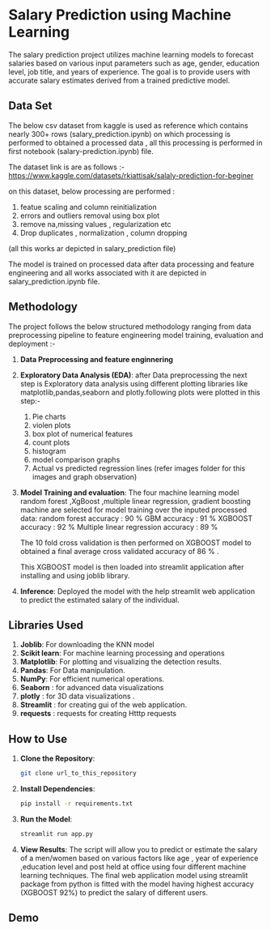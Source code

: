 #  Salary Prediction using Machine Learning

The salary prediction project utilizes machine learning models to forecast salaries based on various input parameters such as age, gender, education level, job title, and years of experience. The goal is to provide users with accurate salary estimates derived from a trained predictive model.

## Data Set

The below csv dataset from kaggle is used as reference which contains nearly 300+ rows (salary_prediction.ipynb) on which processing is performed to obtained a  processed data , all this processing is performed in first notebook (salary-prediction.ipynb) file.

The dataset link is are as follows :-
https://www.kaggle.com/datasets/rkiattisak/salaly-prediction-for-beginer

on this dataset, below processing are performed :
1) featue scaling and column reinitialization
2) errors and outliers removal using box plot
3) remove na,missing values , regularization etc
4) Drop duplicates , normalization , column dropping

(all this works ar depicted in salary_prediction file)

The model is trained on processed data after data processing and feature engineering  and all works associated with it are depicted in salary_prediction.ipynb file.

## Methodology

The project follows the below structured methodology ranging from data preprocessing pipeline to feature engineering model training, evaluation and deployment :-

1. **Data Preprocessing and feature enginnering**

2. **Exploratory Data Analysis (EDA)**:
    after Data preprocessing the next step is Exploratory  data analysis using different plotting libraries like matplotlib,pandas,seaborn and plotly.following plots were plotted in this step:-
    1) Pie charts
    2) violen plots
    3) box plot of numerical features
    4) count plots
    5) histogram
    6) model comparison graphs
    7) Actual vs predicted regression lines
    (refer images folder for this images and graph observation)


4. **Model Training and evaluation**: 
     The four machine learning model random forest ,XgBoost ,multiple linear regression, gradient boosting machine are selected for model training over the inputed processed data:
     random forest accuracy : 90 %
     GBM accuracy : 91 %
     XGBOOST accuracy : 92 %
     Multiple linear regression accuracy : 89 %

     The 10 fold cross validation is then performed on XGBOOST model to obtained a final average cross validated accuracy of 86 % .

     This  XGBOOST model is then loaded into streamlit application after installing and using joblib library.

5. **Inference**: 
      Deployed the model with the help streamlit web application to predict the estimated salary of the individual.

## Libraries Used

1. **Joblib**: For downloading the KNN model
2. **Scikit learn**: For machine learning processing  and operations
3. **Matplotlib**: For plotting and visualizing the detection results.
4. **Pandas**: For Data manipulation.
5. **NumPy**: For efficient numerical operations.
6. **Seaborn** : for advanced data visualizations
7. **plotly** : for 3D data visualizations .
8. **Streamlit** : for creating gui of the web application.
9. **requests** : requests for creating Htttp requests

## How to Use

1. **Clone the Repository**: 
    ```sh
    git clone url_to_this_repository
    ```

2. **Install Dependencies**: 
    ```sh
    pip install -r requirements.txt
    ```


3. **Run the Model**: 
    ```python
    streamlit run app.py
    ```

4. **View Results**:  The script will allow you to predict or estimate the salary of a men/women based on various factors like age , year of experience ,education level and post held at office using four different machine learning techniques. The final web application model using streamlit package from python is fitted with the model having highest accuracy (XGBOOST 92%) to predict the salary of different users.

## Demo 